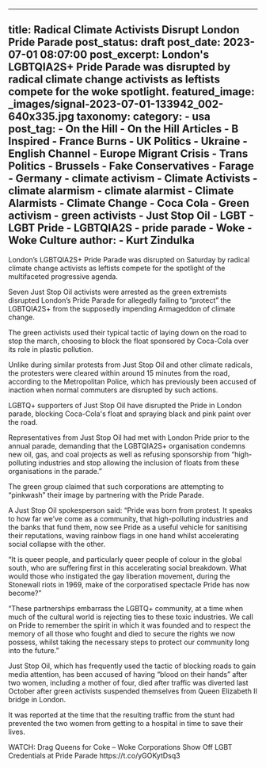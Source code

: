 
---
title: Radical Climate Activists Disrupt London Pride Parade 
post_status: draft
post_date: 2023-07-01 08:07:00 
post_excerpt: London&#39;s LGBTQIA2S+ Pride Parade was disrupted by radical climate change activists as leftists compete for the woke spotlight. 
featured_image: _images/signal-2023-07-01-133942_002-640x335.jpg 
taxonomy:
    category:
        - usa 
    post_tag:
        - On the Hill
        - On the Hill Articles
        - B Inspired
        - France Burns
        - UK Politics
        - Ukraine
        - English Channel
        - Europe Migrant Crisis
        - Trans Politics
        - Brussels
        - Fake Conservatives
        - Farage
        - Germany
        - climate activism
        - Climate Activists
        - climate alarmism
        - climate alarmist
        - Climate Alarmists
        - Climate Change
        - Coca Cola
        - Green activism
        - green activists
        - Just Stop Oil
        - LGBT
        - LGBT Pride
        - LGBTQIA2S
        - pride parade
        - Woke
        - Woke Culture
    author:
        - Kurt Zindulka
---
London’s LGBTQIA2S+ Pride Parade was disrupted on Saturday by radical climate change activists as leftists compete for the spotlight of the multifaceted progressive agenda.

Seven Just Stop Oil activists were arrested as the green extremists disrupted London’s Pride Parade for allegedly failing to “protect” the LGBTQIA2S+ from the supposedly impending Armageddon of climate change.

The green activists used their typical tactic of laying down on the road to stop the march, choosing to block the float sponsored by Coca-Cola over its role in plastic pollution.

Unlike during similar protests from Just Stop Oil and other climate radicals, the protesters were cleared within around 15 minutes from the road, according to the Metropolitan Police, which has previously been accused of inaction when normal commuters are disrupted by such actions.

LGBTQ+ supporters of Just Stop Oil have disrupted the Pride in London parade, blocking Coca-Cola&#39;s float and spraying black and pink paint over the road.

Representatives from Just Stop Oil had met with London Pride prior to the annual parade, demanding that the LGBTQIA2S+ organisation condemns new oil, gas, and coal projects as well as refusing sponsorship from “high-polluting industries and stop allowing the inclusion of floats from these organisations in the parade.”

The green group claimed that such corporations are attempting to “pinkwash” their image by partnering with the Pride Parade.

A Just Stop Oil spokesperson said: “Pride was born from protest. It speaks to how far we’ve come as a community, that high-polluting industries and the banks that fund them, now see Pride as a useful vehicle for sanitising their reputations, waving rainbow flags in one hand whilst accelerating social collapse with the other.

“It is queer people, and particularly queer people of colour in the global south, who are suffering first in this accelerating social breakdown. What would those who instigated the gay liberation movement, during the Stonewall riots in 1969, make of the corporatised spectacle Pride has now become?”

“These partnerships embarrass the LGBTQ+ community, at a time when much of the cultural world is rejecting ties to these toxic industries. We call on Pride to remember the spirit in which it was founded and to respect the memory of all those who fought and died to secure the rights we now possess, whilst taking the necessary steps to protect our community long into the future.”

Just Stop Oil, which has frequently used the tactic of blocking roads to gain media attention, has been accused of having “blood on their hands” after two women, including a mother of four, died after traffic was diverted last October after green activists suspended themselves from Queen Elizabeth II bridge in London.

It was reported at the time that the resulting traffic from the stunt had prevented the two women from getting to a hospital in time to save their lives.

WATCH: Drag Queens for Coke – Woke Corporations Show Off LGBT Credentials at Pride Parade https:&#x2F;&#x2F;t.co&#x2F;yGOKytDsq3 